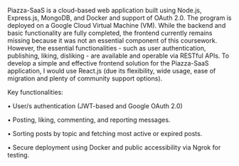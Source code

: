 Piazza-SaaS is a cloud-based web application built using Node.js, Express.js, MongoDB, and
Docker and support of OAuth 2.0. The program is deployed on a Google Cloud Virtual
Machine (VM). While the backend and basic functionality are fully completed, the frontend
currently remains missing because it was not an essential component of this coursework.
However, the essential functionalities - such as user authentication, publishing, liking,
disliking - are available and operable via RESTful APIs. To develop a simple and effective
frontend solution for the Piazza-SaaS application, I would use React.js (due its flexibility,
wide usage, ease of migration and plenty of community support options).

Key functionalities:

• User/s authentication (JWT-based and Google OAuth 2.0)

• Posting, liking, commenting, and reporting messages.

• Sorting posts by topic and fetching most active or expired posts.

• Secure deployment using Docker and public accessibility via Ngrok for testing.
